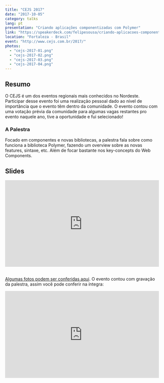 ```yaml
---
title: "CEJS 2017"
date: "2017-10-05"
category: talks
lang: pt
presentation: "Criando aplicações componentizadas com Polymer"
link: "https://speakerdeck.com/felipesousa/criando-aplicacoes-componentizadas-com-polymer-2"
location: "Fortaleza - Brasil"
event: "http://www.cejs.com.br/2017/"
photos:
  - "cejs-2017-01.png"
  - "cejs-2017-02.png"
  - "cejs-2017-03.png"
  - "cejs-2017-04.png"
---
```


## Resumo

O CEJS é um dos eventos regionais mais conhecidos no Nordeste. Participar desse evento foi uma realização pessoal dado ao nível de importância que o evento têm dentro da comunidade. O evento contou com uma votação prévia da comunidade para algumas vagas restantes pro evento naquele ano, tive a oportunidade e fui selecionado!

### A Palestra

Focado em componentes e novas bibliotecas, a palestra fala sobre como funciona a biblioteca Polymer, fazendo um overview sobre as novas features, sintaxe, etc. Além de focar bastante nos key-concepts do Web Components.

## Slides

<div style="left: 0; width: 100%; height: 0; position: relative; padding-bottom: 56.1972%;"><iframe src="https://speakerdeck.com/player/fd0f44ba6213462d85c0fcba866f6cfc" style="border: 0; top: 0; left: 0; width: 100%; height: 100%; position: absolute;" allowfullscreen scrolling="no" allow="encrypted-media"></iframe></div>
<br />

[Algumas fotos podem ser conferidas aqui](https://www.flickr.com/photos/henriquegogo/34626475466/). O evento contou com gravação da palestra, assim você pode conferir na íntegra:
<br />

<div style="left: 0; width: 100%; height: 0; position: relative; padding-bottom: 56.25%;"><iframe src="https://www.youtube.com/embed/bS4ThCm5W8E?rel=0&amp;start=36" style="border: 0; top: 0; left: 0; width: 100%; height: 100%; position: absolute;" allowfullscreen scrolling="no" allow="encrypted-media; accelerometer; gyroscope; picture-in-picture"></iframe></div>
